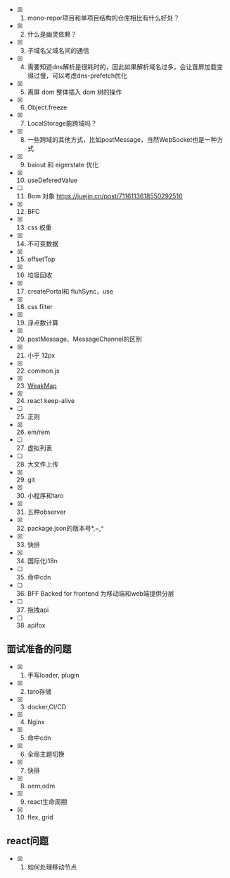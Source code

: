 - [x] 1. mono-repor项目和单项目结构的仓库相比有什么好处？
- [x] 2. 什么是幽灵依赖？
- [x] 3. 子域名父域名间的通信
- [x] 4. 需要知道dns解析是很耗时的，因此如果解析域名过多，会让首屏加载变得过慢，可以考虑dns-prefetch优化
- [x] 5. 离屏 dom 整体插入 dom 树的操作
- [x] 6. Object.freeze
- [x] 7. LocalStorage能跨域吗？
- [x] 8. 一些跨域的其他方式，比如postMessage，当然WebSocket也是一种方式
- [x] 9. baiout 和 eigerstate 优化
- [x] 10. useDeferedValue
- [ ] 11. Bom 对象 https://juejin.cn/post/7116113618550292516
- [x] 12. BFC
- [x] 13. css 权重
- [x] 14. 不可变数据
- [x] 15. offsetTop
- [x] 16. 垃圾回收
- [x] 17. createPortal和 fluhSync，use
- [x] 18. css filter
- [x] 19. 浮点数计算
- [x] 20. postMessage、MessageChannel的区别
- [x] 21. 小于 12px
- [x] 22. common.js
- [x] 23. [WeakMap](https://juejin.cn/post/7271643757640073216)
- [x] 24. react keep-alive
- [ ] 25. 正则 
- [x] 26. em/rem
- [ ] 27. 虚拟列表
- [ ] 28. 大文件上传
- [x] 29. git
- [x] 30. 小程序和taro
- [x] 31. 五种observer
- [x] 32. package.json的版本号*,~,^
- [x] 33. 快排
- [x] 34. 国际化i18n
- [ ] 35. 命中cdn
- [ ] 36. BFF Backed for frontend 为移动端和web端提供分层
- [ ] 37. 拖拽api
- [ ] 38. apifox

## 面试准备的问题
- [x] 1. 手写loader, plugin
- [x] 2. taro存储
- [x] 3. docker,CI/CD
- [x] 4. Nginx
- [x] 5. 命中cdn
- [x] 6. 全局主题切换
- [x] 7. 快排
- [x] 8. oem,odm
- [x] 9. react生命周期
- [x] 10. flex, grid

## react问题
- [x] 1. 如何处理移动节点